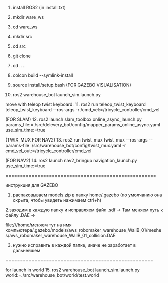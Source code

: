 1. install ROS2    (in install.txt)

2. mkdir ware_ws

3. cd ware_ws

4. mkdir src

5. cd src

6. git clone

7. cd .. ..

8. colcon build --symlink-install

9. source install/setup.bash
(FOR GAZEBO VISUALISATION)
10. ros2 warehouse_bot launch_sim.launch.py 

move with teleop twist keyboard:
11.  ros2 run teleop_twist_keyboard teleop_twist_keyboard --ros-args -r /cmd_vel:=/tricycle_controller/cmd_vel

(FOR SLAM)
12. ros2 launch slam_toolbox online_async_launch.py params_file:=./src/delevery_bot/config/mapper_params_online_async.yaml use_sim_time:=true 

(TWIX_MUX FOR NAV2)
13. ros2 run twist_mux twist_mux --ros-args --params-file ./src/warehouse_bot/config/twist_mux.yaml -r cmd_vel_out:=/tricycle_controller/cmd_vel 

(FOR NAV2)
14. ros2 launch nav2_bringup navigation_launch.py use_sim_time:=true





====================================================

инструкция для GAZEBO 

1. распаковываем models.zip в папку home/.gazebo (по умолчанию она скрыта, чтобы увидеть нажимаем ctrl+h)

2.заходим в каждую папку и исправляем файл .sdf -> Там меняем путь к файлу  .DAE -> 

<uri>file:///home/меняем тут на имя компьютера/.gazebo/models/aws_robomaker_warehouse_WallB_01/meshes/aws_robomaker_warehouse_WallB_01_collision.DAE</uri>

3. нужно исправить в каждой папке, иначе не заработает в дальнейшем


===================================================


for launch in world
15. ros2 warehouse_bot launch_sim.launch.py world:=./src/warehouse_bot/world/test.world
